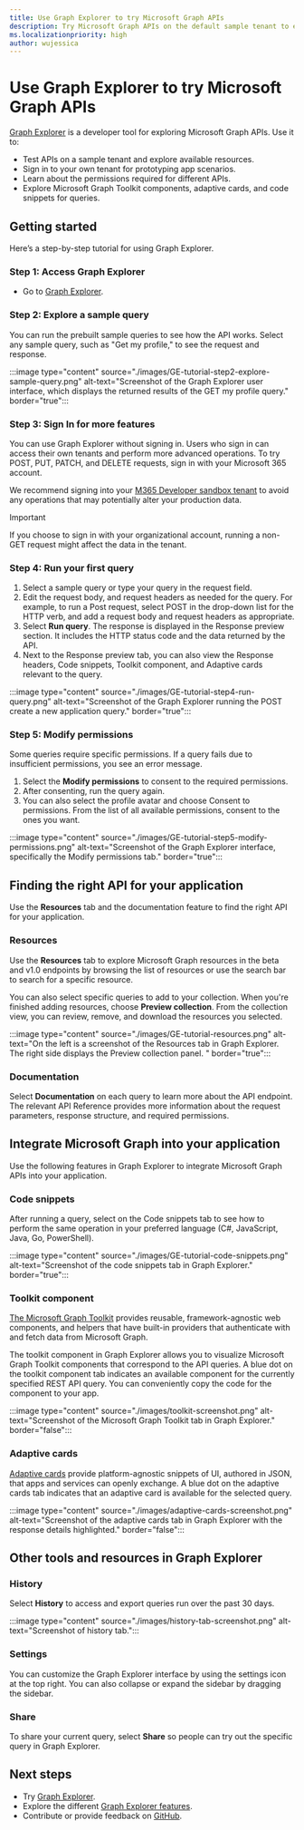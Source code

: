 ```yaml
---
title: Use Graph Explorer to try Microsoft Graph APIs
description: Try Microsoft Graph APIs on the default sample tenant to explore capabilities, or sign in to your tenant and use it as a prototyping tool to fulfill your app scenarios.
ms.localizationpriority: high
author: wujessica
---
```


# Use Graph Explorer to try Microsoft Graph APIs

[Graph Explorer](https://developer.microsoft.com/graph/graph-explorer/) is a developer tool for exploring Microsoft Graph APIs. Use it to:

- Test APIs on a sample tenant and explore available resources.
- Sign in to your own tenant for prototyping app scenarios.
- Learn about the permissions required for different APIs.
- Explore Microsoft Graph Toolkit components, adaptive cards, and code snippets for queries.

## Getting started

Here’s a step-by-step tutorial for using Graph Explorer.

### Step 1: Access Graph Explorer

- Go to [Graph Explorer](https://developer.microsoft.com/graph/graph-explorer/).

### Step 2: Explore a sample query

You can run the prebuilt sample queries to see how the API works. Select any sample query, such as "Get my profile," to see the request and response.

:::image type="content" source="./images/GE-tutorial-step2-explore-sample-query.png" alt-text="Screenshot of the Graph Explorer user interface, which displays the returned results of the GET my profile query." border="true":::

### Step 3: Sign In for more features

You can use Graph Explorer without signing in. Users who sign in can access their own tenants and perform more advanced operations. To try POST, PUT, PATCH, and DELETE requests, sign in with your Microsoft 365 account.

We recommend signing into your [M365 Developer sandbox tenant](https://developer.microsoft.com/en-US/microsoft-365/dev-program) to avoid any operations that may potentially alter your production data.

> [!IMPORTANT]
> If you choose to sign in with your organizational account, running a non-GET request might affect the data in the tenant.

### Step 4: Run your first query

1. Select a sample query or type your query in the request field.
1. Edit the request body, and request headers as needed for the query.
For example, to run a Post request, select POST in the drop-down list for the HTTP verb, and add a request body and request headers as appropriate.
1. Select **Run query**.
The response is displayed in the Response preview section. It includes the HTTP status code and the data returned by the API.
1. Next to the Response preview tab, you can also view the Response headers, Code snippets, Toolkit component, and Adaptive cards relevant to the query.  

:::image type="content" source="./images/GE-tutorial-step4-run-query.png" alt-text="Screenshot of the Graph Explorer running the POST create a new application query." border="true":::

### Step 5: Modify permissions

Some queries require specific permissions. If a query fails due to insufficient permissions, you see an error message.
1. Select the **Modify permissions** to consent to the required permissions.
1. After consenting, run the query again.
1. You can also select the profile avatar and choose Consent to permissions. From the list of all available permissions, consent to the ones you want.

:::image type="content" source="./images/GE-tutorial-step5-modify-permissions.png" alt-text="Screenshot of the Graph Explorer interface, specifically the Modify permissions tab." border="true":::

## Finding the right API for your application

Use the **Resources** tab and the documentation feature to find the right API for your application.

### Resources

Use the **Resources** tab to explore Microsoft Graph resources in the beta and v1.0 endpoints by browsing the list of resources or use the search bar to search for a specific resource.

You can also select specific queries to add to your collection. When you're finished adding resources, choose **Preview collection**. From the collection view, you can review, remove, and download the resources you selected.

:::image type="content" source="./images/GE-tutorial-resources.png" alt-text="On the left is a screenshot of the Resources tab in Graph Explorer. The right side displays the Preview collection panel. " border="true":::

### Documentation

Select **Documentation** on each query to learn more about the API endpoint. The relevant API Reference provides more information about the request parameters, response structure, and required permissions.

## Integrate Microsoft Graph into your application

Use the following features in Graph Explorer to integrate Microsoft Graph APIs into your application.

### Code snippets

After running a query, select on the Code snippets tab to see how to perform the same operation in your preferred language (C#, JavaScript, Java, Go, PowerShell).

:::image type="content" source="./images/GE-tutorial-code-snippets.png" alt-text="Screenshot of the code snippets tab in Graph Explorer." border="true":::

### Toolkit component

[The Microsoft Graph Toolkit](../toolkit/overview.md) provides reusable, framework-agnostic web components, and helpers that have built-in providers that authenticate with and fetch data from Microsoft Graph.  

The toolkit component in Graph Explorer allows you to visualize Microsoft Graph Toolkit components that correspond to the API queries. A blue dot on the toolkit component tab indicates an available component for the currently specified REST API query. You can conveniently copy the code for the component to your app.

:::image type="content" source="./images/toolkit-screenshot.png" alt-text="Screenshot of the Microsoft Graph Toolkit tab in Graph Explorer." border="false":::

### Adaptive cards

[Adaptive cards](https://adaptivecards.io/) provide platform-agnostic snippets of UI, authored in JSON, that apps and services can openly exchange. A blue dot on the adaptive cards tab indicates that an adaptive card is available for the selected query.

:::image type="content" source="./images/adaptive-cards-screenshot.png" alt-text="Screenshot of the adaptive cards tab in Graph Explorer with the response details highlighted." border="false":::

## Other tools and resources in Graph Explorer

### History

Select **History** to access and export queries run over the past 30 days.

:::image type="content" source="./images/history-tab-screenshot.png" alt-text="Screenshot of history tab.":::

### Settings

You can customize the Graph Explorer interface by using the settings icon at the top right. You can also collapse or expand the sidebar by dragging the sidebar.

### Share  

To share your current query, select **Share** so people can try out the specific query in Graph Explorer.

## Next steps

- Try [Graph Explorer](https://developer.microsoft.com/graph/graph-explorer/).
- Explore the different [Graph Explorer features](./graph-explorer-features.md).
- Contribute or provide feedback on [GitHub](https://github.com/microsoftgraph/microsoft-graph-explorer-v4/issues/new/choose).
